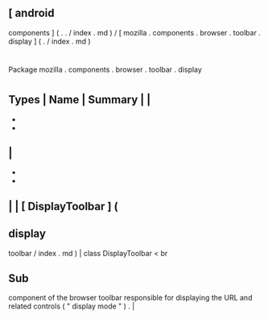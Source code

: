 [
android
-
components
]
(
.
.
/
index
.
md
)
/
[
mozilla
.
components
.
browser
.
toolbar
.
display
]
(
.
/
index
.
md
)
#
#
Package
mozilla
.
components
.
browser
.
toolbar
.
display
#
#
#
Types
|
Name
|
Summary
|
|
-
-
-
|
-
-
-
|
|
[
DisplayToolbar
]
(
-
display
-
toolbar
/
index
.
md
)
|
class
DisplayToolbar
<
br
>
Sub
-
component
of
the
browser
toolbar
responsible
for
displaying
the
URL
and
related
controls
(
"
display
mode
"
)
.
|
